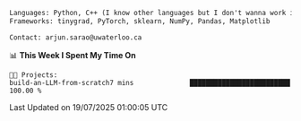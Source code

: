 ```txt
Languages: Python, C++ (I know other languages but I don't wanna work in em)
Frameworks: tinygrad, PyTorch, sklearn, NumPy, Pandas, Matplotlib

Contact: arjun.sarao@uwaterloo.ca
```

<!--START_SECTION:waka-->
📊 **This Week I Spent My Time On** 

```text
🐱‍💻 Projects: 
build-an-LLM-from-scratch7 mins              █████████████████████████   100.00 % 
```


 Last Updated on 19/07/2025 01:00:05 UTC
<!--END_SECTION:waka-->
